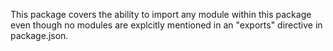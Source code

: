 This package covers the ability to import any module within this package even
though no modules are explcitly mentioned in an "exports" directive in
package.json.
